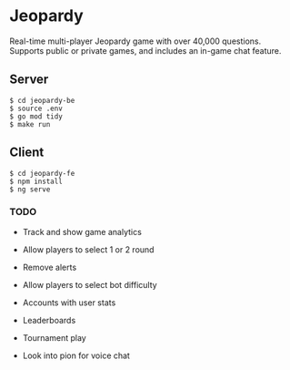 # Jeopardy

Real-time multi-player Jeopardy game with over 40,000 questions.
Supports public or private games, and includes an in-game chat feature.

## Server

```
$ cd jeopardy-be
$ source .env
$ go mod tidy
$ make run
```

## Client

```
$ cd jeopardy-fe
$ npm install
$ ng serve
```

### TODO

- Track and show game analytics

- Allow players to select 1 or 2 round

- Remove alerts

- Allow players to select bot difficulty

- Accounts with user stats

- Leaderboards

- Tournament play

- Look into pion for voice chat
